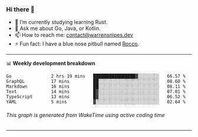 ### Hi there 👋

- 🌱 I’m currently studying learning Rust.
- 💬 Ask me about Go, Java, or Kotlin.
- 📫 How to reach me: contact@warrensnipes.dev
- ⚡ Fun fact: I have a blue nose pitbull named [Rocco](https://i.imgur.com/iLsSCKu.jpg).

-------

📊 **Weekly development breakdown**
<!--START_SECTION:waka-->

```text
Go               2 hrs 19 mins   ████████████████▓░░░░░░░░   66.57 %
GraphQL          17 mins         ██░░░░░░░░░░░░░░░░░░░░░░░   08.60 %
Markdown         16 mins         ██░░░░░░░░░░░░░░░░░░░░░░░   08.11 %
Text             14 mins         █▓░░░░░░░░░░░░░░░░░░░░░░░   07.01 %
TypeScript       13 mins         █▓░░░░░░░░░░░░░░░░░░░░░░░   06.52 %
YAML             5 mins          ▓░░░░░░░░░░░░░░░░░░░░░░░░   02.64 %
```

<!--END_SECTION:waka-->
###### *This graph is generated from WakeTime using active coding time*
-------
